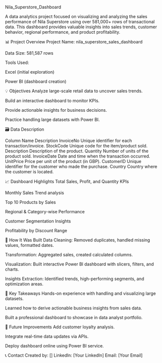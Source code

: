 Nila_Superstore_Dashboard

A data analytics project focused on visualizing and analyzing the sales performance of Nila Superstore using over 581,000+ rows of transactional data. This dashboard provides valuable insights into sales trends, customer behavior, regional performance, and product profitability.

<!-- Add image or GIF of dashboard here -->

📊 Project Overview
Project Name: nila_superstore_sales_dashboard

Data Size: 581,587 rows

Tools Used:

Excel (initial exploration)

Power BI (dashboard creation)



💡 Objectives
Analyze large-scale retail data to uncover sales trends.

Build an interactive dashboard to monitor KPIs.

Provide actionable insights for business decisions.

Practice handling large datasets with Power BI.

🗃️ Data Description

Column Name	Description
InvoiceNo	Unique identifier for each transaction/invoice.
StockCode	Unique code for the item/product sold.
Description	Description of the product.
Quantity	Number of units of the product sold.
InvoiceDate	Date and time when the transaction occurred.
UnitPrice	Price per unit of the product (in GBP).
CustomerID	Unique identifier for the customer who made the purchase.
Country	Country where the customer is located.

📈 Dashboard Highlights
Total Sales, Profit, and Quantity KPIs

Monthly Sales Trend analysis

Top 10 Products by Sales

Regional & Category-wise Performance

Customer Segmentation Insights

Profitability by Discount Range

🔧 How It Was Built
Data Cleaning: Removed duplicates, handled missing values, formatted dates.

Transformation: Aggregated sales, created calculated columns.

Visualization: Built interactive Power BI dashboard with slicers, filters, and charts.

Insights Extraction: Identified trends, high-performing segments, and optimization areas.


🚀 Key Takeaways
Hands-on experience with handling and visualizing large datasets.

Learned how to derive actionable business insights from sales data.

Built a professional dashboard to showcase in data analyst portfolio.

📌 Future Improvements
Add customer loyalty analysis.

Integrate real-time data updates via APIs.

Deploy dashboard online using Power BI service.

📞 Contact
Created by: []
LinkedIn: [Your LinkedIn]
Email: [Your Email]

